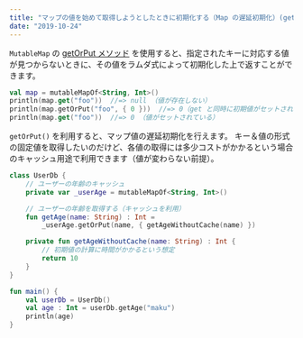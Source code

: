 ```yaml
---
title: "マップの値を始めて取得しようとしたときに初期化する（Map の遅延初期化）(getOrPut)"
date: "2019-10-24"
---
```


`MutableMap` の [getOrPut メソッド](https://kotlinlang.org/api/latest/jvm/stdlib/kotlin.collections/get-or-put.html) を使用すると、指定されたキーに対応する値が見つからないときに、その値をラムダ式によって初期化した上で返すことができます。

```kotlin
val map = mutableMapOf<String, Int>()
println(map.get("foo"))  //=> null （値が存在しない）
println(map.getOrPut("foo", { 0 }))  //=> 0（get と同時に初期値がセットされる）
println(map.get("foo"))  //=> 0 （値がセットされている）
```

`getOrPut()` を利用すると、マップ値の遅延初期化を行えます。
キー＆値の形式の固定値を取得したいのだけど、各値の取得には多少コストがかかるという場合のキャッシュ用途で利用できます（値が変わらない前提）。

```kotlin
class UserDb {
    // ユーザーの年齢のキャッシュ
    private var _userAge = mutableMapOf<String, Int>()

    // ユーザーの年齢を取得する（キャッシュを利用）
    fun getAge(name: String) : Int =
        _userAge.getOrPut(name, { getAgeWithoutCache(name) })

    private fun getAgeWithoutCache(name: String) : Int {
        // 初期値の計算に時間がかかるという想定
        return 10
    }
}

fun main() {
    val userDb = UserDb()
    val age : Int = userDb.getAge("maku")
    println(age)
}
```

